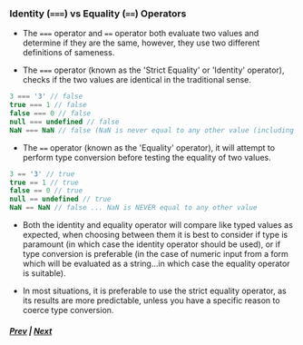 ### Identity (`===`) vs Equality (`==`) Operators
* The `===` operator and `==` operator both evaluate two values and determine if they are the same, however, they use two different definitions of sameness.

* The `===` operator (known as the 'Strict Equality' or 'Identity' operator), checks if the two values are identical in the traditional sense.

```javascript
3 === '3' // false
true === 1 // false
false === 0 // false
null === undefined // false
NaN === NaN // false (NaN is never equal to any other value (including itself))
```

* The `==` operator (known as the 'Equality' operator), it will attempt to perform type conversion before testing the equality of two values.

```javascript
3 == '3' // true
true == 1 // true
false == 0 // true
null == undefined // true
NaN == NaN // false ... NaN is NEVER equal to any other value
```

* Both the identity and equality operator will compare like typed values as expected, when choosing between them it is best to consider if type is paramount (in which case the identity operator should be used), or if type conversion is preferable (in the case of numeric input from a form which will be evaluated as a string...in which case the equality operator is suitable).

* In most situations, it is preferable to use the strict equality operator, as its results are more predictable, unless you have a specific reason to coerce type conversion.


##### [Prev](2_ConversionReferenceTable.md) | [Next](4_isNaN.md)
